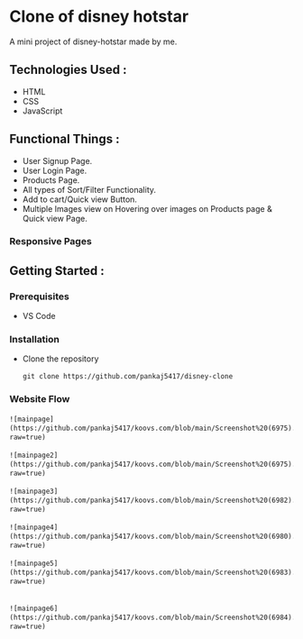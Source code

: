 # Clone of disney hotstar

A mini project of disney-hotstar made by me.

## Technologies Used :
* HTML
* CSS
* JavaScript


## Functional Things :
* User Signup Page.
* User Login Page.
* Products Page.
* All types of Sort/Filter Functionality.
* Add to cart/Quick view Button.
* Multiple Images view on Hovering over images on Products page & Quick view Page.


### Responsive Pages



## Getting Started :


### Prerequisites 
* VS Code


### Installation 
* Clone the repository
    ``` 
    git clone https://github.com/pankaj5417/disney-clone
    ```
### Website Flow


    ![mainpage](https://github.com/pankaj5417/koovs.com/blob/main/Screenshot%20(6975).png?raw=true)
    
    ![mainpage2](https://github.com/pankaj5417/koovs.com/blob/main/Screenshot%20(6975).png?raw=true)
        
    ![mainpage3](https://github.com/pankaj5417/koovs.com/blob/main/Screenshot%20(6982).png?raw=true)
    
    ![mainpage4](https://github.com/pankaj5417/koovs.com/blob/main/Screenshot%20(6980).png?raw=true)
    
    ![mainpage5](https://github.com/pankaj5417/koovs.com/blob/main/Screenshot%20(6983).png?raw=true)
    
    
    ![mainpage6](https://github.com/pankaj5417/koovs.com/blob/main/Screenshot%20(6984).png?raw=true)


